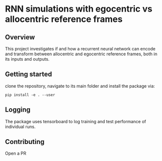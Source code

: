 # RNN simulations with egocentric vs allocentric reference frames

## Overview
This project investigates if and how a recurrent neural network can encode and transform between allocentric and egocentric reference frames, both in its inputs and outputs.
## Getting started
clone the repository, navigate to its main folder and install the package via:
```
pip install -e . --user
```
## Logging
The package uses tensorboard to log training and test performance of individual runs.
## Contributing
Open a PR